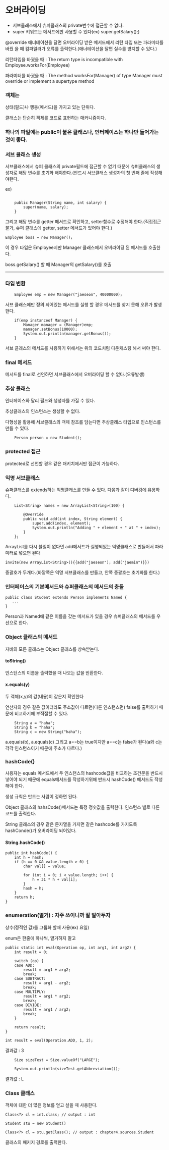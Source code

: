 # 오버라이딩

- 서브클래스에서 슈퍼클래스의 private변수에 접근할 수 없다.
- super 키워드는 메서드에만 사용할 수 있다(ex) super.getSalary();)

@override 애너테이션을 달면 오버라이딩 받은 메서드에서 리턴 타입 또는 파라미터를 바꿨
을 때 컴파일러가 오류를 출력한다.(애너테이션을 달면 실수를 방지할 수 있다.)

리턴타입을 바꿨을 때 : The return type is incompatible with Employee.worksFor(Employee)

파라미터를 바꿨을 때 : The method worksFor(Manager) of type Manager must override or implement a supertype method

### 객체는

상태(필드)나 행동(메서드)을 가지고 있는 단위다.

클래스는 단순히 객체를 코드로 표현하는 매커니즘이다.

### 하나의 파일에는 public이 붙은 클래스나, 인터페이스는 하나만 들어가는 것이 좋다.

### 서브 클래스 생성

서브클래스에서 슈퍼 클래스의 private필드에 접근할 수 없기 때문에 슈퍼클래스의 생성자로 해당 변수를 초기화 해야한다.(반드시 서브클래스 생성자의 첫 번째 줄에 작성해야한다.

ex) 

```

	public Manager(String name, int salary) {
		super(name, salary);
	}
```

그리고 해당 변수를 getter 메서드로 확인하고, setter함수로 수정해야 한다.(직접접근 불가, 슈퍼 클래스에 getter, setter 메서드가 있어야 한다.)

```
Employee boss = new Manager();
```

이 경우 타입은 Employee지만 Manager 클래스에서 오버라이딩 된 메서드를 호출한다.

boss.getSalary() 할 때 Manager의 getSalary()를 호출

----

### 타입 변환

		Employee emp = new Manager("jaeseon", 40000000);

서브 클래스에만 정의 되어있는 메서드를 실행 할 경우 메서드를 찾지 못해 오류가 발생한다.

		if(emp instanceof Manager) {
			Manager manager = (Manager)emp;
			manager.setBonus(10000);
			System.out.println(manager.getBonus());
		}
		
서브 클래스의 메서드를 사용하기 위해서는 위의 코드처럼 다운캐스팅 해서 써야 한다.

### final 메서드

메서드를 final로 선언하면 서브클래스에서 오버라이딩 할 수 없다.(오류발생)






### 추상 클래스

인터페이스와 달리 필드와 생성자를 가질 수 있다.

추상클래스의 인스턴스는 생성할 수 없다.

다형성을 활용해 서브클래스의 객체 참조를 담는다면 추상클래스 타입으로 인스턴스를 만들 수 있다.

		Person person = new Student();


### protected 접근

protected로 선언할 경우 같은 패키치에서만 접근이 가능하다.

### 익명 서브클래스

슈퍼클래스를 extends하는 익명클래스를 만들 수 있다. 다음과 같이 디버깅에 유용하다.


		List<String> names = new ArrayList<String>(100) {
			
			@Override
			public void add(int index, String element) {
				super.add(index, element);
				System.out.println("Adding " + element + " at " + index);
			}
		};
		
		
ArrayList를 다시 쓸일이 없다면 add메서드가 실행되있는 익명클래스로 만들어서 파라미터로 넣으면 된다


	invite(new ArrayList<String>(){{add("jaeseon"); add("jaemin")}})
	
중괄호가 두개다.(바깥쪽은 익명 서브클래스를 만들고, 안쪽 중괄호는 초기화를 한다.)	


### 인터페이스의 기본메서드와 슈퍼클래스의 메서드의 충돌

	public class Student extends Person implements Named {
	   ...
	}

Person과 Named에 같은 이름을 갖는 메서드가 있을 경우 슈퍼클래스의 메서드를 우선으로 한다.


### Object 클래스의 메서드

자바의 모든 클래스는 Object 클래스를 상속받는다.

#### toString()

인스턴스의 이름을 출력했을 때 나오는 값을 반환한다.

#### x.equals(y)

두 객체(x,y)의 값(내용)이 같은지 확인한다

연산자의 경우 같은 값이더라도 주소값이 다르면(다른 인스턴스면) false를 출력하기 때문에 비교하기에 부적절할 수 있다.


		String a = "haha";
		String b = "haha";
		String c = new String("haha");

a.equals(b), a.equals(c) 그리고 a==b는 true이지만 a==c는 false가 된다(a와 c는 각각 인스턴스이기 때문에 주소가 다르다.)


### hashCode()

사용자는 equals 메서드에서 두 인스턴스의 hashcode값을 비교하는 조건문을 반드시 넣어야 되기 때문에 equals메서드를 작성하기위해 반드시 hashCode() 메서드도 작성해야 한다.

생성 규칙은 만드는 사람이 정하면 된다.

Object 클래스의 hahsCode()메서드는 특정 정숫값을 출력한다. 인스턴스 별로 다른 코드를 출력한다.

String 클래스의 경우 같은 문자열을 가지면 같은 hashcode를 가지도록 hashConde()가 오버라이딩 되어있다.

#### String.hashCode()

    public int hashCode() {
        int h = hash;
        if (h == 0 && value.length > 0) {
            char val[] = value;

            for (int i = 0; i < value.length; i++) {
                h = 31 * h + val[i];
            }
            hash = h;
        }
        return h;
    }
    
    
### enumeration(열거) : 자주 쓰이니까 잘 알아두자

상수(정적인 값)를 그룹화 할때 사용(ex) 요일)

enum은 한줄에 하나씩, 열거하지 말고

	public static int eval(Operation op, int arg1, int arg2) {
		int result = 0;

		switch (op) {
		case ADD:
			result = arg1 + arg2;
			break;
		case SUBTRACT:
			result = arg1 - arg2;
			break;
		case MULTIPLY:
			result = arg1 * arg2;
			break;
		case DIVIDE:
			result = arg1 / arg2;
			break;
		}

		return result;
	}
	
	int result = eval(Operation.ADD, 1, 2);
	
결과값 : 3

		Size sizeTest = Size.valueOf("LARGE");
		
		System.out.println(sizeTest.getAbbreviation());
		
결과값 : L


### Class 클래스

객체에 대한 더 많은 정보를 얻고 싶을 때 사용한다.

	Class<?> cl = int.class; // output : int
	
	Student stu = new Student()
	
	Class<?> cl = stu.getClass(); // output : chapter4.sources.Student
	
클래스의 패키지 경로를 출력한다.